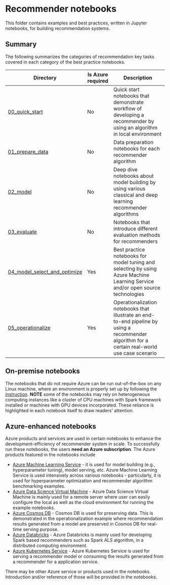 # Recommender notebooks

This folder contains examples and best practices, written in Jupyter notebooks, for building recommendation systems.

## Summary

The following summarizes the categories of recommendation key tasks covered in each category of the best practice notebooks.

| Directory | Is Azure required | Description |
| --- | --- | --- |
| [00_quick_start](./00_quick_start)| No | Quick start notebooks that demonstrate workflow of developing a recommender by using an algorithm in local environment|
| [01_prepare_data](.01_prepare_data) | No | Data preparation notebooks for each recommender algorithm|
| [02_model](./02_model) | No | Deep dive notebooks about model building by using various classical and deep learning recommender algorithms|
| [03_evaluate](./03_evaluate) | No | Notebooks that introduce different evaluation methods for recommenders|
| [04_model_select_and_optimize](04_model_select_and_optimize) | Yes | Best practice notebooks for model tuning and selecting by using Azure Machine Learning Service and/or open source technologies|
| [05_operationalize](05_operationalize) | Yes | Operationalization notebooks that illustrate an end-to-end pipeline by using a recommender algorithm for a certain real-world use case scenario|

## On-premise notebooks

The notebooks that do not require Azure can be run out-of-the-box on any Linux machine, where an environment is properly
set up by following the [instruction](../SETUP.md). **NOTE** some of the notebooks may rely on heterogeneous computing instances
like a cluster of CPU machines with Spark framework installed or machines with GPU devices incorporated. These reliance is highlighted
in each notebook itself to draw readers' attention.

## Azure-enhanced notebooks

Azure products and services are used in certain notebooks to enhance the development-efficiency of recommender system in scale.
To successfully run these notebooks, the users **need an Azure subscription**.
The Azure products featured in the notebooks include

* [Azure Machine Learning Service](https://azure.microsoft.com/en-us/services/machine-learning-service/) - it is used for model building (e.g., hyperparameter tuning), model serving, etc. Azure
Machine Learning Service is used intensively across various notebooks - particularly, it is used for hyperparameter optimization
and recommender algorithm benchmarking examples.
* [Azure Data Science Virtual Machine](https://azure.microsoft.com/en-us/services/virtual-machines/data-science-virtual-machines/) - Azure Data Science Virtual Machine is mainly used for a remote server where user
can easily configure the local as well as the cloud environment for running the example notebooks.
* [Azure Cosmos DB](https://docs.microsoft.com/en-us/azure/cosmos-db/introduction) - Cosmos DB is used for preserving data. This is demonstrated in the operationalization example where
recommendation results generated from a model are preserved in Cosmos DB for real-time serving purpose.
* [Azure Databricks](https://azure.microsoft.com/en-us/services/databricks/) - Azure Databricks is mainly used for developing Spark based recommenders such as Spark ALS algorithm, in a distributed computing
environment.
* [Azure Kubernetes Service](https://azure.microsoft.com/en-us/services/kubernetes-service/) - Azure Kubernetes Service is used for serving a recommender model or consuming the results
generated from a recommender for a application service.

There may be other Azure service or products used in the notebooks. Introduction and/or reference of
those will be provided in the notebooks.


